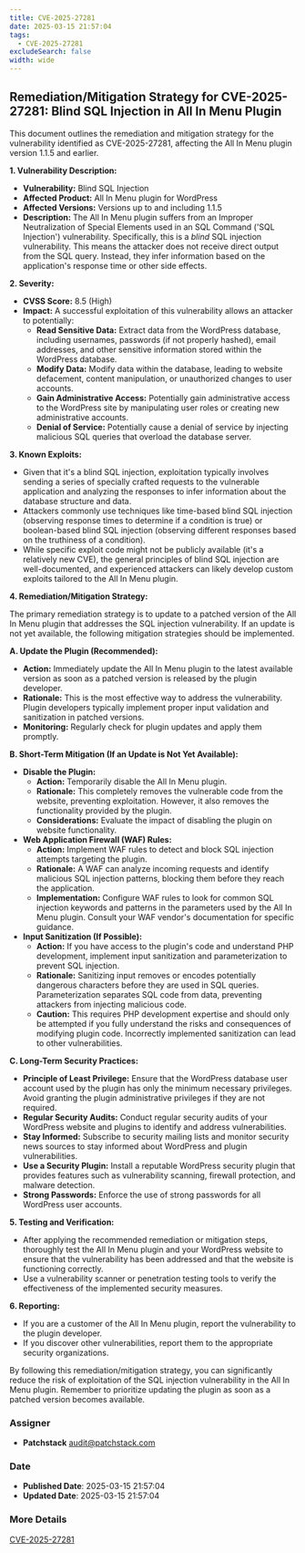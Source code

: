 ```yaml
---
title: CVE-2025-27281
date: 2025-03-15 21:57:04
tags:
  - CVE-2025-27281
excludeSearch: false
width: wide
---
```


## Remediation/Mitigation Strategy for CVE-2025-27281: Blind SQL Injection in All In Menu Plugin

This document outlines the remediation and mitigation strategy for the vulnerability identified as CVE-2025-27281, affecting the All In Menu plugin version 1.1.5 and earlier.

**1. Vulnerability Description:**

*   **Vulnerability:** Blind SQL Injection
*   **Affected Product:** All In Menu plugin for WordPress
*   **Affected Versions:** Versions up to and including 1.1.5
*   **Description:** The All In Menu plugin suffers from an Improper Neutralization of Special Elements used in an SQL Command ('SQL Injection') vulnerability.  Specifically, this is a *blind* SQL injection vulnerability. This means the attacker does not receive direct output from the SQL query. Instead, they infer information based on the application's response time or other side effects.

**2. Severity:**

*   **CVSS Score:** 8.5 (High)
*   **Impact:** A successful exploitation of this vulnerability allows an attacker to potentially:
    *   **Read Sensitive Data:** Extract data from the WordPress database, including usernames, passwords (if not properly hashed), email addresses, and other sensitive information stored within the WordPress database.
    *   **Modify Data:** Modify data within the database, leading to website defacement, content manipulation, or unauthorized changes to user accounts.
    *   **Gain Administrative Access:**  Potentially gain administrative access to the WordPress site by manipulating user roles or creating new administrative accounts.
    *   **Denial of Service:**  Potentially cause a denial of service by injecting malicious SQL queries that overload the database server.

**3. Known Exploits:**

*   Given that it's a blind SQL injection, exploitation typically involves sending a series of specially crafted requests to the vulnerable application and analyzing the responses to infer information about the database structure and data.
*   Attackers commonly use techniques like time-based blind SQL injection (observing response times to determine if a condition is true) or boolean-based blind SQL injection (observing different responses based on the truthiness of a condition).
*   While specific exploit code might not be publicly available (it's a relatively new CVE), the general principles of blind SQL injection are well-documented, and experienced attackers can likely develop custom exploits tailored to the All In Menu plugin.

**4. Remediation/Mitigation Strategy:**

The primary remediation strategy is to update to a patched version of the All In Menu plugin that addresses the SQL injection vulnerability. If an update is not yet available, the following mitigation strategies should be implemented.

**A.  Update the Plugin (Recommended):**

*   **Action:**  Immediately update the All In Menu plugin to the latest available version as soon as a patched version is released by the plugin developer.
*   **Rationale:** This is the most effective way to address the vulnerability.  Plugin developers typically implement proper input validation and sanitization in patched versions.
*   **Monitoring:**  Regularly check for plugin updates and apply them promptly.

**B.  Short-Term Mitigation (If an Update is Not Yet Available):**

*   **Disable the Plugin:**
    *   **Action:**  Temporarily disable the All In Menu plugin.
    *   **Rationale:** This completely removes the vulnerable code from the website, preventing exploitation.  However, it also removes the functionality provided by the plugin.
    *   **Considerations:**  Evaluate the impact of disabling the plugin on website functionality.
*   **Web Application Firewall (WAF) Rules:**
    *   **Action:** Implement WAF rules to detect and block SQL injection attempts targeting the plugin.
    *   **Rationale:**  A WAF can analyze incoming requests and identify malicious SQL injection patterns, blocking them before they reach the application.
    *   **Implementation:** Configure WAF rules to look for common SQL injection keywords and patterns in the parameters used by the All In Menu plugin.  Consult your WAF vendor's documentation for specific guidance.
*   **Input Sanitization (If Possible):**
    *   **Action:**  If you have access to the plugin's code and understand PHP development, implement input sanitization and parameterization to prevent SQL injection.
    *   **Rationale:** Sanitizing input removes or encodes potentially dangerous characters before they are used in SQL queries. Parameterization separates SQL code from data, preventing attackers from injecting malicious code.
    *   **Caution:**  This requires PHP development expertise and should only be attempted if you fully understand the risks and consequences of modifying plugin code.  Incorrectly implemented sanitization can lead to other vulnerabilities.

**C.  Long-Term Security Practices:**

*   **Principle of Least Privilege:** Ensure that the WordPress database user account used by the plugin has only the minimum necessary privileges.  Avoid granting the plugin administrative privileges if they are not required.
*   **Regular Security Audits:** Conduct regular security audits of your WordPress website and plugins to identify and address vulnerabilities.
*   **Stay Informed:** Subscribe to security mailing lists and monitor security news sources to stay informed about WordPress and plugin vulnerabilities.
*   **Use a Security Plugin:** Install a reputable WordPress security plugin that provides features such as vulnerability scanning, firewall protection, and malware detection.
*   **Strong Passwords:** Enforce the use of strong passwords for all WordPress user accounts.

**5.  Testing and Verification:**

*   After applying the recommended remediation or mitigation steps, thoroughly test the All In Menu plugin and your WordPress website to ensure that the vulnerability has been addressed and that the website is functioning correctly.
*   Use a vulnerability scanner or penetration testing tools to verify the effectiveness of the implemented security measures.

**6.  Reporting:**

*   If you are a customer of the All In Menu plugin, report the vulnerability to the plugin developer.
*   If you discover other vulnerabilities, report them to the appropriate security organizations.

By following this remediation/mitigation strategy, you can significantly reduce the risk of exploitation of the SQL injection vulnerability in the All In Menu plugin. Remember to prioritize updating the plugin as soon as a patched version becomes available.

### Assigner
- **Patchstack** <audit@patchstack.com>

### Date
- **Published Date**: 2025-03-15 21:57:04
- **Updated Date**: 2025-03-15 21:57:04

### More Details
[CVE-2025-27281](https://www.cvedetails.com/cve/CVE-2025-27281)
